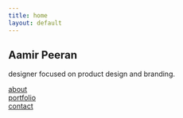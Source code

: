 ```yaml
---
title: home
layout: default
---
```


<body>
    <section>
    <div class="container">
        <h1 class="heading">Aamir Peeran</h1>
        <p class="subheading">designer focused on product design and branding.</p>
        <div class="links">
            <div class="link"><a href="/about.html">about</a></div>
            <div class="link"><a href="/portfolio.html">portfolio</a></div>
            <div class="link"><a href="/contact.html">contact</a></div>
        </div>
        </div>
    </section>
</body>